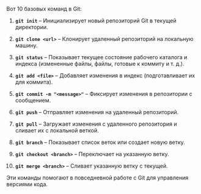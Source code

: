 Вот 10 базовых команд в Git:

1. **`git init`** – Инициализирует новый репозиторий Git в текущей директории.
    
2. **`git clone <url>`** – Клонирует удаленный репозиторий на локальную машину.
    
3. **`git status`** – Показывает текущее состояние рабочего каталога и индекса (измененные файлы, файлы, готовые к коммиту и т. д.).
    
4. **`git add <file>`** – Добавляет изменения в индекс (подготавливает их для коммита).
    
5. **`git commit -m "<message>"`** – Фиксирует изменения в репозитории с сообщением.
    
6. **`git push`** – Отправляет изменения на удаленный репозиторий.
    
7. **`git pull`** – Загружает изменения с удаленного репозитория и сливает их с локальной веткой.
    
8. **`git branch`** – Показывает список веток или создает новую ветку.
    
9. **`git checkout <branch>`** – Переключает на указанную ветку.
    
10. **`git merge <branch>`** – Сливает указанную ветку с текущей.
    

Эти команды помогают в повседневной работе с Git для управления версиями кода.